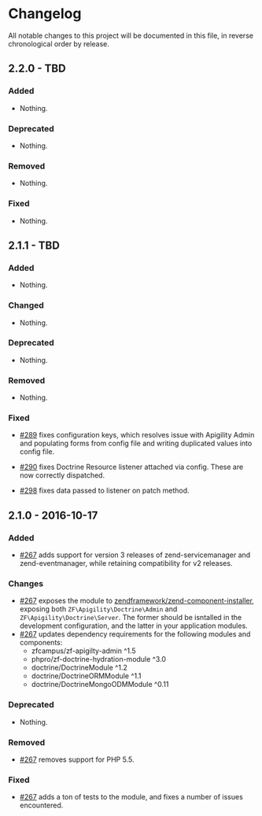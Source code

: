 # Changelog

All notable changes to this project will be documented in this file, in reverse chronological order by release.

## 2.2.0 - TBD

### Added

- Nothing.

### Deprecated

- Nothing.

### Removed

- Nothing.

### Fixed

- Nothing.

## 2.1.1 - TBD

### Added

- Nothing.

### Changed

- Nothing.

### Deprecated

- Nothing.

### Removed

- Nothing.

### Fixed

- [#289](https://github.com/zfcampus/zf-apigility-doctrine/pull/289) fixes
  configuration keys, which resolves issue with Apigility Admin and populating
  forms from config file and writing duplicated values into config file.

- [#290](https://github.com/zfcampus/zf-apigility-doctrine/pull/290) fixes
  Doctrine Resource listener attached via config. These are now correctly
  dispatched.

- [#298](https://github.com/zfcampus/zf-apigility-doctrine/pull/298) fixes
  data passed to listener on patch method.

## 2.1.0 - 2016-10-17

### Added

- [#267](https://github.com/zfcampus/zf-apigility-doctrine/pull/267) adds
  support for version 3 releases of zend-servicemanager and zend-eventmanager,
  while retaining compatibility for v2 releases.

### Changes

- [#267](https://github.com/zfcampus/zf-apigility-doctrine/pull/267) exposes the
  module to [zendframework/zend-component-installer](https://github.com/zendframework/zend-component-installer),
  exposing both `ZF\Apigility\Doctrine\Admin` and
  `ZF\Apigility\Doctrine\Server`. The former should be isntalled in the
  development configuration, and the latter in your application modules.
- [#267](https://github.com/zfcampus/zf-apigility-doctrine/pull/267) updates
  dependency requirements for the following modules and components:
  - zfcampus/zf-apigilty-admin ^1.5
  - phpro/zf-doctrine-hydration-module ^3.0
  - doctrine/DoctrineModule ^1.2
  - doctrine/DoctrineORMModule ^1.1
  - doctrine/DoctrineMongoODMModule ^0.11

### Deprecated

- Nothing.

### Removed

- [#267](https://github.com/zfcampus/zf-apigility-doctrine/pull/267) removes
  support for PHP 5.5.

### Fixed

- [#267](https://github.com/zfcampus/zf-apigility-doctrine/pull/267) adds a ton
  of tests to the module, and fixes a number of issues encountered.
